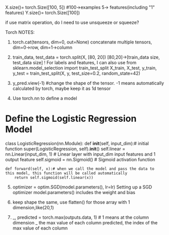 X.size()= torch.Size([100, 5]) #100->examples 5-> features(including "1" features)
Y.size()= torch.Size([100])

if use matrix operation, do I need to use unsqueeze or squeeze?

Torch NOTES:

1. torch.cat(tensors, dim=0, out=None)
concatenate multiple tensors, dim=0->row, dim=1->column

2. train_data, test_data = torch.split(X, [80, 20])
[80,20]->[train_data size, test_data size]
    ! For labels and features, I can also use from sklearn.model_selection import train_test_split
    X_train, X_test, y_train, y_test = train_test_split(X, y, test_size=0.2, random_state=42)

3. y_pred.view(-1) #change the shape of the tensor. -1 means automatically calculated by torch, maybe keep it as 1d tensor

4. Use torch.nn to define a model
# Define the Logistic Regression Model
class LogisticRegression(nn.Module):
    def __init__(self, input_dim):# initial function
        super(LogisticRegression, self).__init__()
        self.linear = nn.Linear(input_dim, 1)  # Linear layer with input_dim input features and 1 output feature
        self.sigmoid = nn.Sigmoid()  # Sigmoid activation function

    def forward(self, x):# when we call the model and pass the data to this model, this function will be called automatically
        return self.sigmoid(self.linear(x))
5. optimizer = optim.SGD(model.parameters(), lr=lr) 
    Setting up a SGD optimizer
    model.parameters() includes the weight and bias

6. keep shape the same, use flatten() for those array with 1 dimension,like(20,1)

7. _, predicted = torch.max(outputs.data, 1) # 1 means at the column dimension
    _ the max value of each column
    predicted, the index of  the max value of each column





